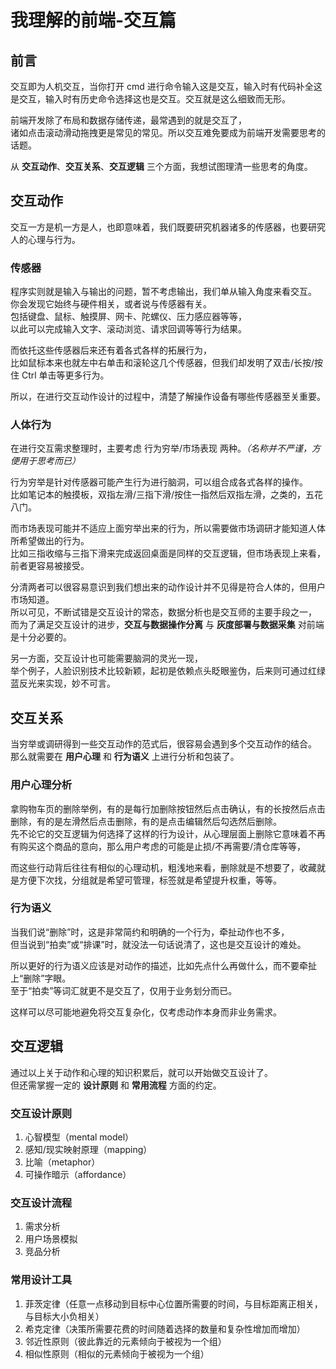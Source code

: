 # 我理解的前端-交互篇

## 前言

交互即为人机交互，当你打开 cmd 进行命令输入这是交互，输入时有代码补全这是交互，输入时有历史命令选择这也是交互。交互就是这么细致而无形。

前端开发除了布局和数据存储传递，最常遇到的就是交互了，<br />诸如点击滚动滑动拖拽更是常见的常见。所以交互难免要成为前端开发需要思考的话题。

从 **交互动作**、**交互关系**、**交互逻辑** 三个方面，我想试图理清一些思考的角度。

## 交互动作

交互一方是机一方是人，也即意味着，我们既要研究机器诸多的传感器，也要研究人的心理与行为。

### 传感器

程序实则就是输入与输出的问题，暂不考虑输出，我们单从输入角度来看交互。<br />你会发现它始终与硬件相关，或者说与传感器有关。<br />包括键盘、鼠标、触摸屏、网卡、陀螺仪、压力感应器等等，<br />以此可以完成输入文字、滚动浏览、请求回调等等行为结果。

而依托这些传感器后来还有着各式各样的拓展行为，<br />比如鼠标本来也就左中右单击和滚轮这几个传感器，但我们却发明了双击/长按/按住 Ctrl 单击等更多行为。

所以，在进行交互动作设计的过程中，清楚了解操作设备有哪些传感器至关重要。

### 人体行为

在进行交互需求整理时，主要考虑 行为穷举/市场表现 两种。_（名称并不严谨，方便用于思考而已）_

行为穷举是针对传感器可能产生行为进行脑洞，可以组合成各式各样的操作。<br />比如笔记本的触摸板，双指左滑/三指下滑/按住一指然后双指左滑，之类的，五花八门。

而市场表现可能并不适应上面穷举出来的行为，所以需要做市场调研才能知道人体所希望做出的行为。<br />比如三指收缩与三指下滑来完成返回桌面是同样的交互逻辑，但市场表现上来看，前者更容易被接受。

分清两者可以很容易意识到我们想出来的动作设计并不见得是符合人体的，但用户市场知道。<br />所以可见，不断试错是交互设计的常态，数据分析也是交互师的主要手段之一，<br />而为了满足交互设计的进步，**交互与数据操作分离** 与 **灰度部署与数据采集** 对前端是十分必要的。

另一方面，交互设计也可能需要脑洞的灵光一现，  
举个例子，人脸识别技术比较新颖，起初是依赖点头眨眼鉴伪，后来则可通过红绿蓝反光来实现，妙不可言。

## 交互关系

当穷举或调研得到一些交互动作的范式后，很容易会遇到多个交互动作的结合。  
那么就需要在 **用户心理** 和 **行为语义** 上进行分析和包装了。

### 用户心理分析

拿购物车页的删除举例，有的是每行加删除按钮然后点击确认，有的长按然后点击删除，有的是左滑然后点击删除，有的是点击编辑然后勾选然后删除。  
先不论它的交互逻辑为何选择了这样的行为设计，从心理层面上删除它意味着不再有购买这个商品的意向，那么用户考虑的可能是止损/不再需要/清仓库等等，

而这些行动背后往往有相似的心理动机，粗浅地来看，删除就是不想要了，收藏就是方便下次找，分组就是希望可管理，标签就是希望提升权重，等等。

### 行为语义

当我们说“删除”时，这是非常简约和明确的一个行为，牵扯动作也不多，  
但当说到“拍卖”或“排课”时，就没法一句话说清了，这也是交互设计的难处。

所以更好的行为语义应该是对动作的描述，比如先点什么再做什么，而不要牵扯上“删除”字眼。  
至于“拍卖”等词汇就更不是交互了，仅用于业务划分而已。

这样可以尽可能地避免将交互复杂化，仅考虑动作本身而非业务需求。

## 交互逻辑

通过以上关于动作和心理的知识积累后，就可以开始做交互设计了。  
但还需掌握一定的 **设计原则** 和 **常用流程** 方面的约定。

### 交互设计原则

1. 心智模型（mental model）
2. 感知/现实映射原理（mapping）
3. 比喻（metaphor）
4. 可操作暗示（affordance）

### 交互设计流程

1. 需求分析
2. 用户场景模拟
3. 竞品分析

### 常用设计工具

1. 菲茨定律（任意一点移动到目标中心位置所需要的时间，与目标距离正相关，与目标大小负相关）
2. 希克定律（决策所需要花费的时间随着选择的数量和复杂性增加而增加）
3. 邻近性原则（彼此靠近的元素倾向于被视为一个组）
4. 相似性原则（相似的元素倾向于被视为一个组）
